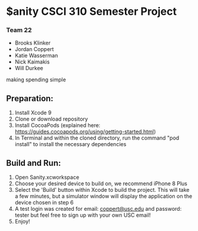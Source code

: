 # $anity CSCI 310 Semester Project
### Team 22
* Brooks Klinker
* Jordan Coppert
* Katie Wasserman
* Nick Kaimakis
* Will Durkee

making spending simple

Preparation:
------------
1. Install Xcode 9
2. Clone or download repository
3. Install CocoaPods (explained here: https://guides.cocoapods.org/using/getting-started.html)
4. In Terminal and within the cloned directory, run the command "pod install" to install the necessary dependencies

Build and Run:
--------------
1. Open Sanity.xcworkspace
2. Choose your desired device to build on, we recommend iPhone 8 Plus
3. Select the 'Build' button within Xcode to build the project. This will take a few minutes, but a simulator window
will display the application on the device chosen in step 6
4. A test login was created for email: coppert@usc.edu and password: tester but feel free to sign up with your own USC email!
5. Enjoy!

